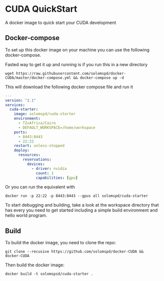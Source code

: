 # CUDA QuickStart

A docker image to quick start your CUDA development

## Docker-compose
To set up this docker image on your machine you can use the following docker-compose.

Fasted way to get it up and running is if you run this in a new directory
```
wget https://raw.githubusercontent.com/solomspd/docker-CUDA/master/docker-compose.yml && docker-compose up -d
```

This will download the following docker compose file and run it

```yaml
---
version: "2.1"
services:
  cuda-starter:
    image: solomspd/cuda-starter
    environment:
      - TZ=Africa/Cairo
      - DEFAULT_WORKSPACE=/home/workspace
    ports:
      - 8443:8443
      - 22:22
    restart: unless-stopped
    deploy:
      resources:
        reservations:
          devices:
            - driver: nvidia
              count: 1
              capabilities: [gpu]

```

Or you can run the equivalent with
```
docker run -p 22:22 -p 8443:8443 --gpus all solomspd/cuda-starter
```

To start debugging and building, take a look at the workspace directory that has every you need to get started including a simple build environment and hello world program.

## Build

To build the docker image, you need to clone the repo:
```
git clone --recusive https://github.com/solomspd/docker-CUDA && docker-CUDA
```

Then build the docker image:
```
docker build -t solomspsd/cuda-starter .
```
